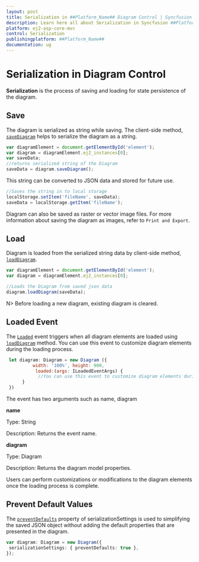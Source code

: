 ```yaml
---
layout: post
title: Serialization in ##Platform_Name## Diagram Control | Syncfusion
description: Learn here all about Serialization in Syncfusion ##Platform_Name## Diagram component of Syncfusion Essential JS 2 and more.
platform: ej2-asp-core-mvc
control: Serialization
publishingplatform: ##Platform_Name##
documentation: ug
---
```



# Serialization in Diagram Control

**Serialization** is the process of saving and loading for state persistence of the diagram.

## Save

The diagram is serialized as string while saving. The client-side method, [`saveDiagram`](../api/diagram#saveDiagram) helps to serialize the diagram as a string.

```javascript
var diagramElement = document.getElementById('element');
var diagram = diagramElement.ej2_instances[0];
var saveData;
//returns serialized string of the Diagram
saveData = diagram.saveDiagram();
```

This string can be converted to JSON data and stored for future use.

```javascript
//Saves the string in to local storage
localStorage.setItem('fileName', saveData);
saveData = localStorage.getItem('fileName');
```

Diagram can also be saved as raster or vector image files. For more information about saving the diagram as images, refer to `Print and Export`.

## Load

Diagram is loaded from the serialized string data by client-side method, [`loadDiagram`](../api/diagram#loadDiagram).

```javascript
var diagramElement = document.getElementById('element');
var diagram = diagramElement.ej2_instances[0];

//Loads the Diagram from saved json data
diagram.loadDiagram(saveData);

```

N> Before loading a new diagram, existing diagram is cleared.

## Loaded Event

The [`Loaded`](../api/diagram#loadDiagram) event triggers when all diagram elements are loaded using [`loadDiagram`](../api/diagram#loadDiagram) method. You can use this event to customize diagram elements during the loading process.

```javascript
 let diagram: Diagram = new Diagram ({
          width: '100%', height: 900,
           loaded:(args: ILoadedEventArgs) {
            //You can use this event to customize diagram elements during the loading process.
      }
 })

```

The event has two arguments such as name, diagram

**name**

Type: String

Description: Returns the event name.

**diagram**

Type: Diagram

Description: Returns the diagram model properties.

Users can perform customizations or modifications to the diagram elements once the loading process is complete.


## Prevent Default Values

The [`preventDefaults`](https://help.syncfusion.com/cr/aspnetcore-js2/Syncfusion.EJ2.Diagrams.DiagramSerializationSettings.html#Syncfusion_EJ2_Diagrams_DiagramSerializationSettings_PreventDefaults) property of serializationSettings is used to simplifying the saved JSON object without adding the default properties that are presented in the diagram.

```typescript
var diagram: Diagram = new Diagram({
 serializationSettings: { preventDefaults: true },
});
```